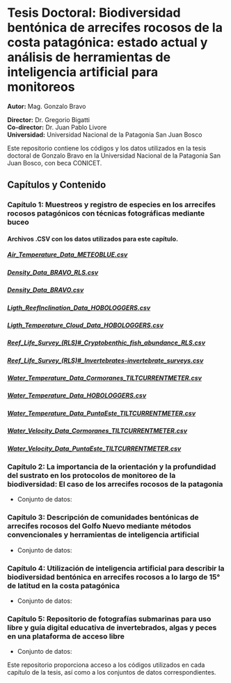 # Tesis Doctoral: Biodiversidad bentónica de arrecifes rocosos de la costa patagónica: estado actual y análisis de herramientas de inteligencia artificial para monitoreos

**Autor:** Mag. Gonzalo Bravo

**Director:** Dr. Gregorio Bigatti  
**Co-director:** Dr. Juan Pablo Livore  
**Universidad:** Universidad Nacional de la Patagonia San Juan Bosco

Este repositorio contiene los códigos y los datos utilizados en la tesis doctoral de Gonzalo Bravo en la Universidad Nacional de la Patagonia San Juan Bosco, con beca CONICET.

## Capítulos y Contenido

### Capítulo 1: Muestreos y registro de especies en los arrecifes rocosos patagónicos con técnicas fotográficas mediante buceo
#### Archivos .CSV con los datos utilizados para este capítulo.
##### [Air_Temperature_Data_METEOBLUE.csv](https://github.com/gonzalobravoargentina/Tesis-Doctoral_Bravo/tree/main/CAPITULO%201/Data/Air_Temperature_Data_METEOBLUE.csv)
##### [Density_Data_BRAVO_RLS.csv](https://github.com/gonzalobravoargentina/Tesis-Doctoral_Bravo/tree/main/CAPITULO%201/Data/Density_Data_BRAVO_RLS.csv)
##### [Density_Data_BRAVO.csv](https://github.com/gonzalobravoargentina/Tesis-Doctoral_Bravo/tree/main/CAPITULO%201/Data/Density_Data_BRAVO.csv)
##### [Ligth_ReefInclination_Data_HOBOLOGGERS.csv](https://github.com/gonzalobravoargentina/Tesis-Doctoral_Bravo/tree/main/CAPITULO%201/Data/Ligth_ReefInclination_Data_HOBOLOGGERS.csv)
##### [Ligth_Temperature_Cloud_Data_HOBOLOGGERS.csv](https://github.com/gonzalobravoargentina/Tesis-Doctoral_Bravo/tree/main/CAPITULO%201/Data/Ligth_Temperature_Cloud_Data_HOBOLOGGERS.csv)
##### [Reef_Life_Survey_(RLS)#_Cryptobenthic_fish_abundance_RLS.csv](https://github.com/gonzalobravoargentina/Tesis-Doctoral_Bravo/tree/main/CAPITULO%201/Data/Reef_Life_Survey_(RLS)#_Cryptobenthic_fish_abundance_RLS.csv)
##### [Reef_Life_Survey_(RLS)#_Invertebrates-invertebrate_surveys.csv](https://github.com/gonzalobravoargentina/Tesis-Doctoral_Bravo/tree/main/CAPITULO%201/Data/Reef_Life_Survey_(RLS)#_Invertebrates-invertebrate_surveys.csv)
##### [Water_Temperature_Data_Cormoranes_TILTCURRENTMETER.csv](https://github.com/gonzalobravoargentina/Tesis-Doctoral_Bravo/tree/main/CAPITULO%201/Data/Water_Temperature_Data_Cormoranes_TILTCURRENTMETER.csv)
##### [Water_Temperature_Data_HOBOLOGGERS.csv](https://github.com/gonzalobravoargentina/Tesis-Doctoral_Bravo/tree/main/CAPITULO%201/Data/Water_Temperature_Data_HOBOLOGGERS.csv)
##### [Water_Temperature_Data_PuntaEste_TILTCURRENTMETER.csv](https://github.com/gonzalobravoargentina/Tesis-Doctoral_Bravo/tree/main/CAPITULO%201/Data/Water_Temperature_Data_PuntaEste_TILTCURRENTMETER.csv)
##### [Water_Velocity_Data_Cormoranes_TILTCURRENTMETER.csv](https://github.com/gonzalobravoargentina/Tesis-Doctoral_Bravo/tree/main/CAPITULO%201/Data/Water_Velocity_Data_Cormoranes_TILTCURRENTMETER.csv)
##### [Water_Velocity_Data_PuntaEste_TILTCURRENTMETER.csv](https://github.com/gonzalobravoargentina/Tesis-Doctoral_Bravo/tree/main/CAPITULO%201/Data/Water_Velocity_Data_PuntaEste_TILTCURRENTMETER.csv)


### Capítulo 2: La importancia de la orientación y la profundidad del sustrato en los protocolos de monitoreo de la biodiversidad: El caso de los arrecifes rocosos de la patagonia
- Conjunto de datos:

### Capítulo 3: Descripción de comunidades bentónicas de arrecifes rocosos del Golfo Nuevo mediante métodos convencionales y herramientas de inteligencia artificial
- Conjunto de datos: 

### Capítulo 4: Utilización de inteligencia artificial para describir la biodiversidad bentónica en arrecifes rocosos a lo largo de 15° de latitud en la costa patagónica
- Conjunto de datos: 

### Capítulo 5: Repositorio de fotografías submarinas para uso libre y guía digital educativa de invertebrados, algas y peces en una plataforma de acceso libre
- Conjunto de datos: 

Este repositorio proporciona acceso a los códigos utilizados en cada capítulo de la tesis, así como a los conjuntos de datos correspondientes.

